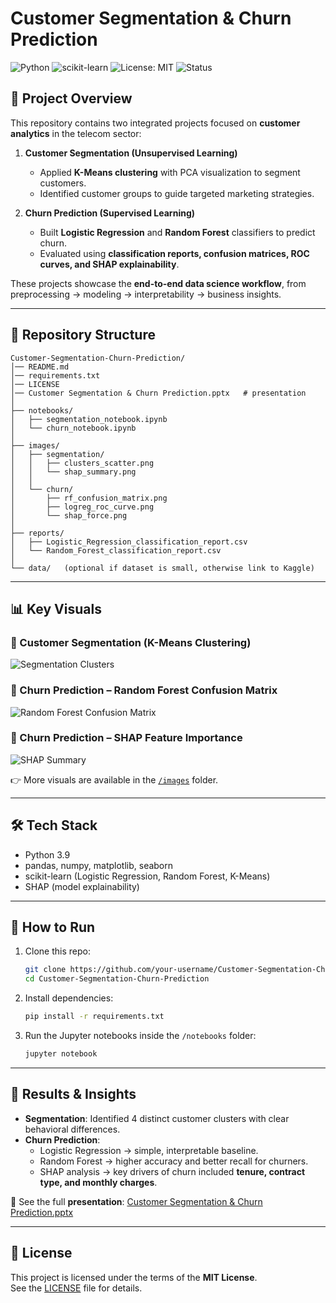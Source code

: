 # Customer Segmentation & Churn Prediction

![Python](https://img.shields.io/badge/Python-3.9-blue.svg)
![scikit-learn](https://img.shields.io/badge/scikit--learn-1.2-orange.svg)
![License: MIT](https://img.shields.io/badge/License-MIT-green.svg)
![Status](https://img.shields.io/badge/Status-Completed-brightgreen)

## 📌 Project Overview
This repository contains two integrated projects focused on **customer analytics** in the telecom sector:

1. **Customer Segmentation (Unsupervised Learning)**
   - Applied **K-Means clustering** with PCA visualization to segment customers.
   - Identified customer groups to guide targeted marketing strategies.

2. **Churn Prediction (Supervised Learning)**
   - Built **Logistic Regression** and **Random Forest** classifiers to predict churn.
   - Evaluated using **classification reports, confusion matrices, ROC curves, and SHAP explainability**.

These projects showcase the **end-to-end data science workflow**, from preprocessing → modeling → interpretability → business insights.

---

## 📂 Repository Structure

```
Customer-Segmentation-Churn-Prediction/
│── README.md
│── requirements.txt
│── LICENSE
│── Customer Segmentation & Churn Prediction.pptx   # presentation
│
├── notebooks/
│   ├── segmentation_notebook.ipynb
│   └── churn_notebook.ipynb
│
├── images/
│   ├── segmentation/
│   │   ├── clusters_scatter.png
│   │   └── shap_summary.png
│   │
│   └── churn/
│       ├── rf_confusion_matrix.png
│       ├── logreg_roc_curve.png
│       └── shap_force.png
│
├── reports/
│   ├── Logistic_Regression_classification_report.csv
│   └── Random_Forest_classification_report.csv
│
└── data/   (optional if dataset is small, otherwise link to Kaggle)
```

---

## 📊 Key Visuals

### 🔹 Customer Segmentation (K-Means Clustering)
![Segmentation Clusters](images/segmentation/clusters_scatter.png)

### 🔹 Churn Prediction – Random Forest Confusion Matrix
![Random Forest Confusion Matrix](images/churn/rf_confusion_matrix.png)

### 🔹 Churn Prediction – SHAP Feature Importance
![SHAP Summary](images/churn/shap_summary.png)

👉 More visuals are available in the [`/images`](./images) folder.

---

## 🛠 Tech Stack
- Python 3.9  
- pandas, numpy, matplotlib, seaborn  
- scikit-learn (Logistic Regression, Random Forest, K-Means)  
- SHAP (model explainability)  

---

## 🚀 How to Run

1. Clone this repo:
   ```bash
   git clone https://github.com/your-username/Customer-Segmentation-Churn-Prediction.git
   cd Customer-Segmentation-Churn-Prediction
   ```

2. Install dependencies:
   ```bash
   pip install -r requirements.txt
   ```

3. Run the Jupyter notebooks inside the `/notebooks` folder:
   ```bash
   jupyter notebook
   ```

---

## 📑 Results & Insights
- **Segmentation**: Identified 4 distinct customer clusters with clear behavioral differences.  
- **Churn Prediction**:  
  - Logistic Regression → simple, interpretable baseline.  
  - Random Forest → higher accuracy and better recall for churners.  
  - SHAP analysis → key drivers of churn included **tenure, contract type, and monthly charges**.  

📌 See the full **presentation**: [Customer Segmentation & Churn Prediction.pptx](./Customer%20Segmentation%20%26%20Churn%20Prediction.pptx)

---

## 📜 License
This project is licensed under the terms of the **MIT License**.  
See the [LICENSE](./LICENSE) file for details.

